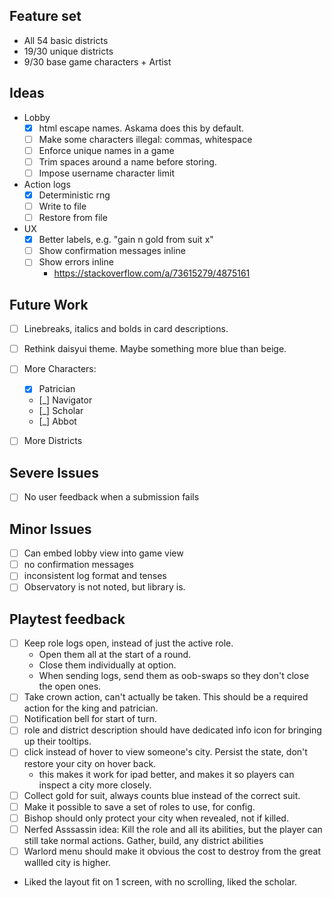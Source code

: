  ## Feature set
 - All 54 basic districts
 - 19/30 unique districts
 - 9/30 base game characters + Artist

## Ideas
- Lobby
    - [x] html escape names. Askama does this by default.
    - [ ] Make some characters illegal: commas, whitespace
    - [ ] Enforce unique names in a game
    - [ ] Trim spaces around a name before storing.
    - [ ] Impose username character limit

- Action logs
    - [x] Deterministic rng
    - [ ] Write to file
    - [ ] Restore from file

- UX
    - [x] Better labels, e.g. "gain n gold from suit x"
    - [ ] Show confirmation messages inline
    - [ ] Show errors inline
        - https://stackoverflow.com/a/73615279/4875161

## Future Work
- [ ] Linebreaks, italics and bolds in card descriptions.
- [ ] Rethink daisyui theme. Maybe something more blue than beige.
- [ ] More Characters:
    - [x] Patrician
    - [_] Navigator
    - [_] Scholar
    - [_] Abbot
- [ ] More Districts 


## Severe Issues
- [ ] No user feedback when a submission fails


## Minor Issues
- [ ] Can embed lobby view into game view
- [ ] no confirmation messages
- [ ] inconsistent log format and tenses
- [ ] Observatory is not noted, but library is.

## Playtest feedback
- [ ] Keep role logs open, instead of just the active role.
	- Open them all at the start of a round.
	- Close them individually at option.
	- When sending logs, send them as oob-swaps so they don't close the open ones.
- [ ] Take crown action, can't actually be taken. This should be a required action for the king and patrician.
- [ ] Notification bell for start of turn.
- [ ] role and district description should have dedicated info icon for bringing up their tooltips.
- [ ] click instead of hover to view someone's city. Persist the state, don't restore your city on hover back.
	- this makes it work for ipad better, and makes it so players can inspect a city more closely.
- [ ] Collect gold for suit, always counts blue instead of the correct suit.
- [ ] Make it possible to save a set of roles to use, for config.
- [ ] Bishop should only protect your city when revealed, not if killed.
- [ ] Nerfed Asssassin idea: Kill the role and all its abilities, but the player can still take normal actions. Gather, build, any district abilities
- [ ] Warlord menu should make it obvious the cost to destroy from the great wallled city is higher.
- Liked the layout fit on 1 screen, with no scrolling, liked the scholar.
